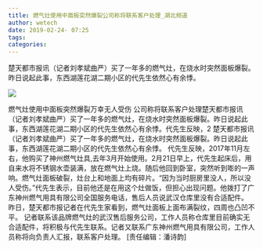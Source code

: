 ```yaml
---
title: 燃气灶使用中面板突然爆裂公司称将联系客户处理_湖北频道
author: wetech
date: 2019-02-24- 07:25
tags: 
categories: 
---
```

楚天都市报讯（记者刘孝斌曲严）买了一年多的燃气灶，在烧水时突然面板爆裂。昨日说起此事，东西湖莲花湖二期小区的代先生依然心有余悸。
<!-- more -->
                
<img align="center" border="0" src="http://p2.ifengimg.com/a/2016/0810/204c433878d5cf9size1_w16_h16.png" />
                
            
燃气灶使用中面板突然爆裂万幸无人受伤 公司称将联系客户处理楚天都市报讯（记者刘孝斌曲严）买了一年多的燃气灶，在烧水时突然面板爆裂。昨日说起此事，东西湖莲花湖二期小区的代先生依然心有余悸。代先生反映，2
楚天都市报讯（记者刘孝斌曲严）买了一年多的燃气灶，在烧水时突然面板爆裂。昨日说起此事，东西湖莲花湖二期小区的代先生依然心有余悸。
代先生反映，2017年11月左右，他购买了神州燃气灶具,去年3月开始使用。2月21日早上，代先生起床后，用自来水将不锈钢水壶装满，放在燃气灶上烧。随后他回到卧室，突然听到嘭的一声响。燃气灶面板破裂，灶台上和地面上均有碎片。“因为当时厨房里没人，所以没人受伤。”代先生表示，目前他还是在用这个灶做饭，但担心出现问题。他拨打了广东神州燃气用具有限公司全国服务电话，售后人员说武汉仓库里没有合适配件。
昨日，楚天都市报记者在代先生家看到，燃气灶面板上面布满裂纹，四周也凸凹不平。
记者联系该品牌燃气灶的武汉售后服务公司，工作人员称仓库里目前确实无合适配件，将积极与代先生联系。记者又联系广东神州燃气用具有限公司，工作人员称将向负责人汇报，联系客户处理。
[责任编辑：潘诗韵]
            
